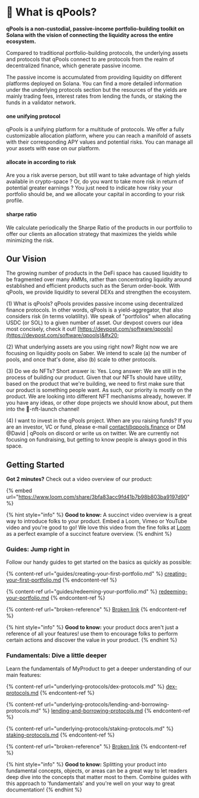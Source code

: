 # 👋 What is qPools?

**qPools is a non-custodial, passive-income portfolio-building toolkit on Solana with the vision of connecting the liquidity across the entire ecosystem.**

Compared to traditional portfolio-building protocols, the underlying assets and protocols that qPools connect to are protocols from the realm of decentralized finance, which generate passive income.&#x20;

The passive income is accumulated from providing liquidity on different platforms deployed on Solana. You can find a more detailed information under the underlying protocols section but the resources of the yields are mainly trading fees, interest rates from lending the funds, or staking the funds in a validator network.



#### one unifying protocol&#x20;

qPools is a unifying platform for a multitude of protocols. We offer a fully customizable allocation platform, where you can reach a manifold of assets with their corresponding APY values and potential risks. You can manage all your assets with ease on our platform.

#### allocate in according to risk

Are you a risk averse person, but still want to take advantage of high yields available in crypto-space ? Or, do you want to take more risk in return of potential greater earnings ? You just need to indicate how risky your portfolio should be, and we allocate your capital in according to your risk profile.

#### sharpe ratio

We calculate periodically the Sharpe Ratio of the products in our portfolio to offer our clients an allocation strategy that maximizes the yields while minimizing the risk.



## Our Vision

The growing number of products in the DeFi space has caused liquidity to be fragmented over many AMMs, rather than concentrating liquidity around established and efficient products such as the Serum order-book. With qPools, we provide liquidity to several DEXs and strengthen the ecosystem.





(1) What is qPools? qPools provides passive income using decentralized finance protocols. In other words, qPools is a yield-aggregator, that also considers risk (in terms volatility). We speak of "portfolios" when allocating USDC (or SOL) to a given number of asset. Our devpost covers our idea most concisely, check it out! [https://devpost.com/software/qpools](https://devpost.com/software/qpools)&#x20;



(2) What underlying assets are you using right now? Right now we are focusing on liquidity pools on Saber. We intend to scale (a) the number of pools, and once that's done, also (b) scale to other protocols.&#x20;



(3) Do we do NFTs? Short answer is: Yes. Long answer: We are still in the process of building our product. Given that our NFTs should have utility, based on the product that we're building, we need to first make sure that our product is something people want. As such, our priority is mostly on the product. We are looking into different NFT mechanisms already, however. If you have any ideas, or other dope projects we should know about, put them into the 🚀-nft-launch channel!&#x20;



(4) I want to invest in the qPools project. When are you raising funds? If you are an investor, VC or fund, please e-mail contact@qpools.finance or DM @David | qPools on discord or write us on twitter. We are currently not focusing on fundraising, but getting to know people is always good in this space.

## Getting Started

**Got 2 minutes?** Check out a video overview of our product:

{% embed url="https://www.loom.com/share/3bfa83acc9fd41b7b98b803ba9197d90" %}

{% hint style="info" %}
**Good to know:** A succinct video overview is a great way to introduce folks to your product. Embed a Loom, Vimeo or YouTube video and you're good to go! We love this video from the fine folks at [Loom](https://loom.com) as a perfect example of a succinct feature overview.
{% endhint %}

### Guides: Jump right in

Follow our handy guides to get started on the basics as quickly as possible:

{% content-ref url="guides/creating-your-first-portfolio.md" %}
[creating-your-first-portfolio.md](guides/creating-your-first-portfolio.md)
{% endcontent-ref %}

{% content-ref url="guides/redeeming-your-portfolio.md" %}
[redeeming-your-portfolio.md](guides/redeeming-your-portfolio.md)
{% endcontent-ref %}

{% content-ref url="broken-reference" %}
[Broken link](broken-reference)
{% endcontent-ref %}

{% hint style="info" %}
**Good to know:** your product docs aren't just a reference of all your features! use them to encourage folks to perform certain actions and discover the value in your product.
{% endhint %}

### Fundamentals: Dive a little deeper

Learn the fundamentals of MyProduct to get a deeper understanding of our main features:

{% content-ref url="underlying-protocols/dex-protocols.md" %}
[dex-protocols.md](underlying-protocols/dex-protocols.md)
{% endcontent-ref %}

{% content-ref url="underlying-protocols/lending-and-borrowing-protocols.md" %}
[lending-and-borrowing-protocols.md](underlying-protocols/lending-and-borrowing-protocols.md)
{% endcontent-ref %}

{% content-ref url="underlying-protocols/staking-protocols.md" %}
[staking-protocols.md](underlying-protocols/staking-protocols.md)
{% endcontent-ref %}

{% content-ref url="broken-reference" %}
[Broken link](broken-reference)
{% endcontent-ref %}

{% hint style="info" %}
**Good to know:** Splitting your product into fundamental concepts, objects, or areas can be a great way to let readers deep dive into the concepts that matter most to them. Combine guides with this approach to 'fundamentals' and you're well on your way to great documentation!
{% endhint %}
